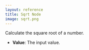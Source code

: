 ```yaml
---
layout: reference
title: Sqrt Node
image: sqrt.png
---
```

Calculate the square root of a number.

* **Value**: The input value.
